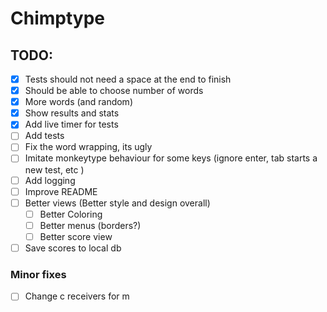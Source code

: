 # Chimptype

## TODO:
- [X] Tests should not need a space at the end to finish
- [X] Should be able to choose number of words 
- [X] More words (and random)
- [X] Show results and stats
- [X] Add live timer for tests
- [ ] Add tests
- [ ] Fix the word wrapping, its ugly
- [ ] Imitate monkeytype behaviour for some keys (ignore enter, tab starts a new test, etc )
- [ ] Add logging
- [ ] Improve README
- [ ] Better views (Better style and design overall)
  - [ ] Better Coloring
  - [ ] Better menus (borders?)
  - [ ] Better score view
- [ ] Save scores to local db

### Minor fixes
- [ ] Change c receivers for m
